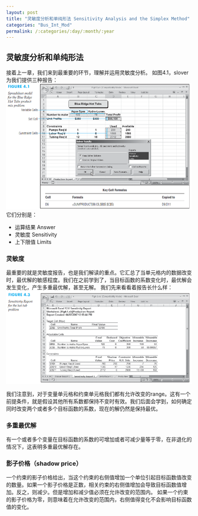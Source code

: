 ```yaml
---
layout: post
title: "灵敏度分析和单纯形法 Sensitivity Analysis and the Simplex Method"
categories: "Bus_Int_Mod"
permalink: /:categories/:day/:month/:year
---
```

## 灵敏度分析和单纯形法

接着上一章，我们来到最重要的环节，理解并运用灵敏度分析。
如图4.1，slover为我们提供三种报告：
![figure_4.1.png](https://github.com/Frankfsh/learn_datascience_with_me_blog/blob/gh-pages/images/Bus_Int_Mod/figure_4.1.png?raw=true)
它们分别是：

* 运算结果 Answer
* 灵敏度 Sensitivity
* 上下限值 Limits

### 灵敏度

最重要的就是灵敏度报告，也是我们解读的重点。它汇总了当单元格内的数据改变时，最优解的敏感程度。我们在之前学到了，当目标函数的系数变化时，最优解会发生变化，产生多重最优解，甚至无解。
我们先来看看着报告长什么样：
![figure_4.3.png](https://github.com/Frankfsh/learn_datascience_with_me_blog/blob/gh-pages/images/Bus_Int_Mod/figure_4.3.png?raw=true)

我们注意到，对于变量单元格和约束单元格我们都有允许改变的range。这有一个前提条件，就是假设其他所有系数都保持不变时有效。我们后面会学到，如何确定同时改变两个或者多个目标函数的系数，现在的解仍然是保持最优。

### 多重最优解

有一个或者多个变量在目标函数的系数的可增加或者可减少量等于零，在非退化的情况下，这表明多重最优解存在。

### 影子价格（shadow price）

一个约束的影子价格给出，当这个约束的右侧值增加一个单位引起目标函数值改变的数量。如果一个影子价格是正数，相关约束的右侧值增加会导致目标函数值增加。反之，则减少。但是增加和减少值必须在允许改变的范围内。
如果一个约束的影子价格为零，则意味着在允许改变的范围内，右侧值得变化不会影响目标函数值的变化。
